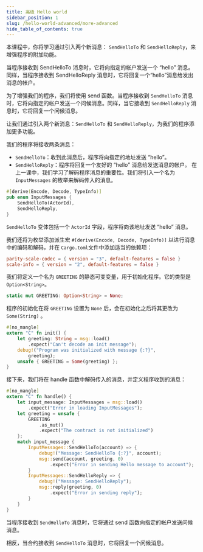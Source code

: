 ```yaml
---
title: 高级 Hello world
sidebar_position: 1
slug: /hello-world-advanced/more-advanced
hide_table_of_contents: true
---
```


本课程中，你将学习通过引入两个新消息： `SendHelloTo` 和 `SendHelloReply`，来增强程序的附加功能。

当程序接收到 SendHelloTo 消息时，它将向指定的帐户发送一个 “hello” 消息。同样，当程序接收到 SendHelloReply 消息时，它将回复一个“hello”消息给发出消息的帐户。

为了增强我们的程序，我们将使用 send 函数。当程序接收到 `SendHelloTo` 消息时，它将向指定的帐户发送一个问候消息。同样，当它接收到 `SendHelloReply` 消息时，它将回复一个问候消息。

让我们通过引入两个新消息：`SendHelloTo` 和 `SendHelloReply`，为我们的程序添加更多功能。

我们的程序将接收两条消息：

- `SendHelloTo`：收到此消息后，程序将向指定的地址发送 “hello”。
- `SendHelloReply`：程序将回复一个友好的 “hello” 消息给发送消息的帐户。
在上一课中，我们学习了解码程序消息的重要性。我们将引入一个名为 `InputMessages` 的枚举来解码传入的消息。

```rust title="src/lib.rs"
#[derive(Encode, Decode, TypeInfo)]
pub enum InputMessages {
    SendHelloTo(ActorId),
    SendHelloReply,
}
```

`SendHelloTo` 变体包括一个 `ActorId` 字段，程序将向该地址发送 “hello” 消息。

我们还将为枚举添加派生宏 `#[derive(Encode, Decode, TypeInfo)]` 以进行消息中的编码和解码，并在 `Cargo.toml`文件中添加适当的依赖项：

```toml title="Cargo.toml"
parity-scale-codec = { version = "3", default-features = false }
scale-info = { version = "2", default-features = false }
```
我们将定义一个名为 `GREETING` 的静态可变变量，用于初始化程序。它的类型是 `Option<String>`。
```rust title="src/lib.rs"
static mut GREETING: Option<String> = None;
```

程序的初始化在将 `GREETING` 设置为 `None` 后，会在初始化之后将其更改为 `Some(String)` 。
```rust title="src/lib.rs"
#[no_mangle]
extern "C" fn init() {
    let greeting: String = msg::load()
        .expect("Can't decode an init message");
    debug!("Program was initialized with message {:?}",
        greeting);
    unsafe { GREETING = Some(greeting) };
}
```

接下来，我们将在 handle 函数中解码传入的消息，并定义程序收到的消息：
```rust title="src/lib.rs"
#[no_mangle]
extern "C" fn handle() {
    let input_message: InputMessages = msg::load()
        .expect("Error in loading InputMessages");
    let greeting = unsafe {
        GREETING
            .as_mut()
            .expect("The contract is not initialized")
    };
    match input_message {
        InputMessages::SendHelloTo(account) => {
            debug!("Message: SendHelloTo {:?}", account);
            msg::send(account, greeting, 0)
                .expect("Error in sending Hello message to account");
        }
        InputMessages::SendHelloReply => {
            debug!("Message: SendHelloReply");
            msg::reply(greeting, 0)
                .expect("Error in sending reply");
        }
    }
}
```

当程序接收到 `SendHelloTo` 消息时，它将通过 send 函数向指定的帐户发送问候消息。

相反，当合约接收到 `SendHelloTo` 消息时，它将回复一个问候消息。
